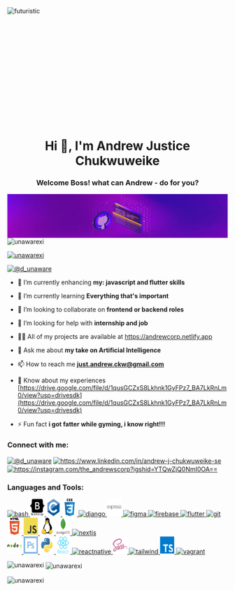 <img align="right" alt="futuristic" width="100%" height="300px" src="https://github.com/unawarexi/unawarexi/blob/master/future.gif">

<h1 align="center" padding="30px">Hi 👋, I'm Andrew Justice Chukwuweike</h1>
<h3 align="center">Welcome Boss! what can Andrew - do for you?</h3>


<img align="right" alt="futuristic" width="100%" height="100px" src="https://github.com/unawarexi/unawarexi/blob/master/banner.jpg">


<p align="left"> <img src="https://komarev.com/ghpvc/?username=unawarexi&label=Profile%20views&color=0e75b6&style=flat" alt="unawarexi" /> </p>

<p align="left"> <a href="https://github.com/ryo-ma/github-profile-trophy"><img src="https://github-profile-trophy.vercel.app/?username=unawarexi" alt="unawarexi" /></a> </p>

<p align="left"> <a href="https://twitter.com/@d_unaware" target="blank"><img src="https://img.shields.io/twitter/follow/@d_unaware?logo=twitter&style=for-the-badge" alt="@d_unaware" /></a> </p>

- 🔭 I’m currently enhancing **my: javascript and flutter skills**

- 🌱 I’m currently learning **Everything that's important**

- 👯 I’m looking to collaborate on **frontend or backend roles**

- 🤝 I’m looking for help with **internship and job**

- 👨‍💻 All of my projects are available at https://andrewcorp.netlify.app

- 💬 Ask me about **my take on Artificial Intelligence**

- 📫 How to reach me **just.andrew.ckw@gmail.com**

- 📄 Know about my experiences [https://drive.google.com/file/d/1qusGCZxS8Lkhnk1GyFPz7_BA7LkRnLm0/view?usp=drivesdk](https://drive.google.com/file/d/1qusGCZxS8Lkhnk1GyFPz7_BA7LkRnLm0/view?usp=drivesdk)

- ⚡ Fun fact **i got fatter while gyming, i know right!!!**

<h3 align="left">Connect with me:</h3>
<p align="left" >
<a href="https://x.com/@d_unaware" target="blank"><img align="center" src="https://raw.githubusercontent.com/rahuldkjain/github-profile-readme-generator/master/src/images/icons/Social/twitter.svg" alt="@d_unaware" height="33" width="45" /></a>
<a href="https://linkedin.com/in/https://www.linkedin.com/in/andrew-j-chukwuweike-se" target="blank"><img align="center" src="https://raw.githubusercontent.com/rahuldkjain/github-profile-readme-generator/master/src/images/icons/Social/linked-in-alt.svg" alt="https://www.linkedin.com/in/andrew-j-chukwuweike-se" height="33" width="45" /></a>
<a href="https://instagram.com/the_andrewscorp?igshid=YTQwZjQ0NmI0OA==" target="blank"><img align="center" src="https://raw.githubusercontent.com/rahuldkjain/github-profile-readme-generator/master/src/images/icons/Social/instagram.svg" alt="https://instagram.com/the_andrewscorp?igshid=YTQwZjQ0NmI0OA==" height="33" width="45" /></a>
</p>

<h3 align="left">Languages and Tools:</h3>
<div background="#fff" align="left" > 
  <a href="https://www.gnu.org/software/bash/" target="_blank" rel="noreferrer"> <img src="https://www.vectorlogo.zone/logos/gnu_bash/gnu_bash-icon.svg" alt="bash" width="33" height="40"/> </a> 
  <a href="https://getbootstrap.com" target="_blank" rel="noreferrer"> <img src="https://raw.githubusercontent.com/devicons/devicon/master/icons/bootstrap/bootstrap-plain-wordmark.svg" alt="bootstrap" width="33" height="40"/> </a> 
  <a href="https://www.cprogramming.com/" target="_blank" rel="noreferrer"> <img src="https://raw.githubusercontent.com/devicons/devicon/master/icons/c/c-original.svg" alt="c" width="33" height="40"/> </a>
  <a href="https://www.w3schools.com/css/" target="_blank" rel="noreferrer"> <img src="https://raw.githubusercontent.com/devicons/devicon/master/icons/css3/css3-original-wordmark.svg" alt="css3" width="33" height="40"/> </a>
  <a href="https://www.djangoproject.com/" target="_blank" rel="noreferrer"> <img src="https://cdn.worldvectorlogo.com/logos/django.svg" alt="django" width="33" height="40"/> </a> 
  <a href="https://expressjs.com" target="_blank" rel="noreferrer"> <img src="https://raw.githubusercontent.com/devicons/devicon/master/icons/express/express-original-wordmark.svg" alt="express" width="33" height="40"/> </a>
  <a href="https://www.figma.com/" target="_blank" rel="noreferrer"> <img src="https://www.vectorlogo.zone/logos/figma/figma-icon.svg" alt="figma" width="33" height="40"/> </a> 
  <a href="https://firebase.google.com/" target="_blank" rel="noreferrer"> <img src="https://www.vectorlogo.zone/logos/firebase/firebase-icon.svg" alt="firebase" width="33" height="40"/> </a>
  <a href="https://flutter.dev" target="_blank" rel="noreferrer"> <img src="https://www.vectorlogo.zone/logos/flutterio/flutterio-icon.svg" alt="flutter" width="33" height="40"/> </a>
  <a href="https://git-scm.com/" target="_blank" rel="noreferrer"> <img src="https://www.vectorlogo.zone/logos/git-scm/git-scm-icon.svg" alt="git" width="33" height="40"/> </a> 
  <a href="https://www.w3.org/html/" target="_blank" rel="noreferrer"> <img src="https://raw.githubusercontent.com/devicons/devicon/master/icons/html5/html5-original-wordmark.svg" alt="html5" width="33" height="40"/> </a>
  <a href="https://developer.mozilla.org/en-US/docs/Web/JavaScript" target="_blank" rel="noreferrer"> <img src="https://raw.githubusercontent.com/devicons/devicon/master/icons/javascript/javascript-original.svg" alt="javascript" width="33" height="40"/> </a> 
  <a href="https://www.linux.org/" target="_blank" rel="noreferrer"> <img src="https://raw.githubusercontent.com/devicons/devicon/master/icons/linux/linux-original.svg" alt="linux" width="33" height="40"/> </a> 
  <a href="https://www.mongodb.com/" target="_blank" rel="noreferrer"> <img src="https://raw.githubusercontent.com/devicons/devicon/master/icons/mongodb/mongodb-original-wordmark.svg" alt="mongodb" width="33" height="40"/> </a>
  <a href="https://nextjs.org/" target="_blank" rel="noreferrer"> <img src="https://cdn.worldvectorlogo.com/logos/nextjs-2.svg" alt="nextjs" width="33" height="40"/> </a> <br>
  <a href="https://nodejs.org" target="_blank" rel="noreferrer"> <img src="https://raw.githubusercontent.com/devicons/devicon/master/icons/nodejs/nodejs-original-wordmark.svg" alt="nodejs" width="33" height="40"/> </a>
  <a href="https://www.photoshop.com/en" target="_blank" rel="noreferrer"> <img src="https://raw.githubusercontent.com/devicons/devicon/master/icons/photoshop/photoshop-line.svg" alt="photoshop" width="33" height="40"/> </a>
  <a href="https://www.python.org" target="_blank" rel="noreferrer"> <img src="https://raw.githubusercontent.com/devicons/devicon/master/icons/python/python-original.svg" alt="python" width="33" height="40"/> </a>
  <a href="https://reactjs.org/" target="_blank" rel="noreferrer"> <img src="https://raw.githubusercontent.com/devicons/devicon/master/icons/react/react-original-wordmark.svg" alt="react" width="33" height="40"/> </a> 
  <a href="https://reactnative.dev/" target="_blank" rel="noreferrer"> <img src="https://reactnative.dev/img/header_logo.svg" alt="reactnative" width="33" height="40"/> </a>
  <a href="https://sass-lang.com" target="_blank" rel="noreferrer"> <img src="https://raw.githubusercontent.com/devicons/devicon/master/icons/sass/sass-original.svg" alt="sass" width="33" height="40"/> </a>
  <a href="https://tailwindcss.com/" target="_blank" rel="noreferrer"> <img src="https://www.vectorlogo.zone/logos/tailwindcss/tailwindcss-icon.svg" alt="tailwind" width="33" height="40"/> </a>
  <a href="https://www.typescriptlang.org/" target="_blank" rel="noreferrer"> <img src="https://raw.githubusercontent.com/devicons/devicon/master/icons/typescript/typescript-original.svg" alt="typescript" width="33" height="40"/> </a> 
  <a href="https://www.vagrantup.com/" target="_blank" rel="noreferrer"> <img src="https://www.vectorlogo.zone/logos/vagrantup/vagrantup-icon.svg" alt="vagrant" width="33" height="40"/> </a> 
</div>

<p><img align="left" src="https://github-readme-stats.vercel.app/api/top-langs?username=unawarexi&show_icons=true&locale=en&layout=compact" alt="unawarexi" /></p>

<p>&nbsp;<img align="center" src="https://github-readme-stats.vercel.app/api?username=unawarexi&show_icons=true&locale=en" alt="unawarexi" /></p>

<p><img align="center" src="https://github-readme-streak-stats.herokuapp.com/?user=unawarexi&" alt="unawarexi" /></p>
